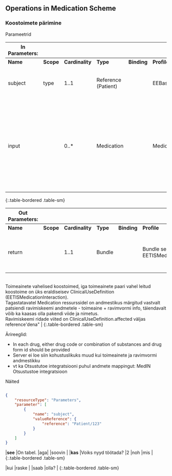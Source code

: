 ## Operations in Medication Scheme

### Koostoimete pärimine

Parameetrid

| **In Parameters:** |   |   |   |   |   |   |  
| ---- | ---- | ---- | ---- | ---- | ---- | ---- | 				
| **Name** | **Scope** | **Cardinality** | **Type** | **Binding** | **Profile** | **Documentation** | 
| subject | type | 1..1 | Reference (Patient) |   | EEBasePatient | Patsiendi MPI viide - kelle ravimiskeemi vastu koostoimete kontrolli tehakse. | 
| input |   | 0..* | Medication |   | Medication | "Kui on lisatud, siis ravimid/toimeained, mille kohta küsitakse koostoimeid patsiendi hetkel kehtiva ravimiskeemiga <br />NB! Server ei loe siin kohustuslikuks muud kui toimeainete ja ravimvormi andmestikku". |  
{:.table-bordered .table-sm}

| **Out Parameters:** |   |   |   |   |   |   |  
| ---- | ---- | ---- | ---- | ---- | ---- | ---- | 				
| **Name** | **Scope** | **Cardinality** | **Type** | **Binding** | **Profile** | **Documentation** | 
| return |   | 1..1 | Bundle |   | Bundle sees on: EETISMedicationInteraction | "Operation väljundiks on alati Bundle - kui koostoimeid ei ole, on Bundle tühi.
<br />Toimeainete vahelised koostoimed, iga toimeainete paari vahel leitud koostoime on üks eraldiseisev ClinicalUseDefinition (EETISMedicationInteraction).
<br />Tagastatavatel Medication ressurssidel on andmestikus märgitud vastvalt patsiendi ravimiskeemi andmetele - toimeaine + ravimvormi info, täiendavalt võib ka kaasas olla pakendi viide ja nimetus.
<br />Ravimiskeemi ridade viited on ClinicalUseDefinition.affected väljas reference'dena" |
{:.table-bordered .table-sm}

Ärireeglid:
 - In each drug, either drug code or combination of substances and drug form id should be provided
 - Server ei loe siin kohustuslikuks muud kui toimeainete ja ravimvormi andmestikku
 - vt ka Otsustutoe integratsiooni puhul andmete mappingut: MedIN Otsustustoe integratsioon

Näited

```json

{
    "resourceType": "Parameters",
    "parameter": [
        {
            "name": "subject",
            "valueReference": {
                "reference": "Patient/123"
            }
        }
    ]
}
```

|**see**  |On tabel. |aga|  |soovin | 
|**kas**  |Voiks nyyd töötada? |2 |noh |mis |
{:.table-bordered .table-sm}


|kui |raske |
|saab |olla? |
{:.table-bordered .table-sm}